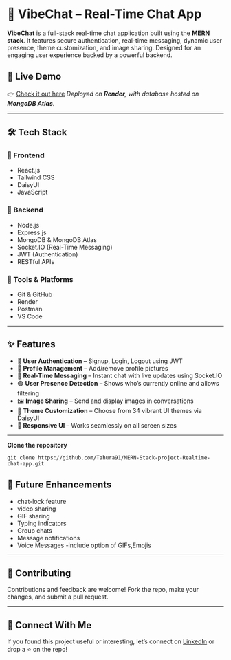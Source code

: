 # 💬 VibeChat – Real-Time Chat App

**VibeChat** is a full-stack real-time chat application built using the **MERN stack**. It features secure authentication, real-time messaging, dynamic user presence, theme customization, and image sharing. Designed for an engaging user experience backed by a powerful backend.

## 🚀 Live Demo  
👉 [Check it out here](https://vibechat-connect-chat-and-vibe-in-real.onrender.com)
_Deployed on **Render**, with database hosted on **MongoDB Atlas**._

---

## 🛠️ Tech Stack

### 🔹 Frontend
- React.js  
- Tailwind CSS  
- DaisyUI  
- JavaScript  

### 🔹 Backend
- Node.js  
- Express.js  
- MongoDB & MongoDB Atlas  
- Socket.IO (Real-Time Messaging)  
- JWT (Authentication)  
- RESTful APIs  

### 🔹 Tools & Platforms
- Git & GitHub  
- Render  
- Postman  
- VS Code  

---

## ✨ Features

- 🔐 **User Authentication** – Signup, Login, Logout using JWT  
- 👤 **Profile Management** – Add/remove profile pictures  
- 📶 **Real-Time Messaging** – Instant chat with live updates using Socket.IO  
- 🟢 **User Presence Detection** – Shows who’s currently online and allows filtering  
- 🖼️ **Image Sharing** – Send and display images in conversations  
- 🎨 **Theme Customization** – Choose from 34 vibrant UI themes via DaisyUI  
- 📱 **Responsive UI** – Works seamlessly on all screen sizes

---



 **Clone the repository**
```
git clone https://github.com/Tahura91/MERN-Stack-project-Realtime-chat-app.git

```

## 📌 Future Enhancements

- chat-lock feature
- video sharing
- GIF sharing
- Typing indicators  
- Group chats  
- Message notifications  
- Voice Messages
-include option of GIFs,Emojis  

---

## 🤝 Contributing

Contributions and feedback are welcome! Fork the repo, make your changes, and submit a pull request.

---


## 💬 Connect With Me

If you found this project useful or interesting, let’s connect on [LinkedIn](https://www.linkedin.com/in/tahura-hayath-483397243) or drop a ⭐ on the repo!

```

